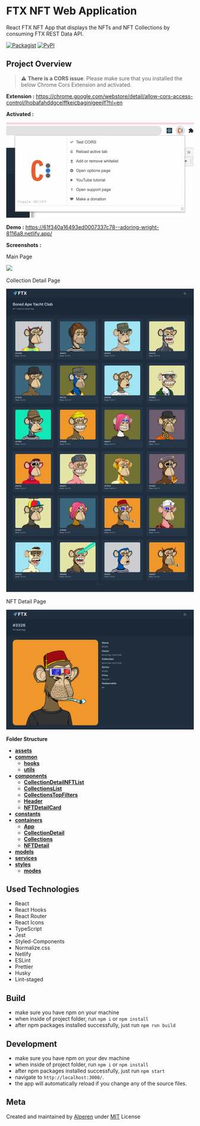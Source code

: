 # FTX NFT Web Application

React FTX NFT App that displays the NFTs and NFT Collections by consuming FTX REST Data API.

[![Packagist](https://img.shields.io/packagist/l/doctrine/orm.svg)]() 
[![PyPI](https://img.shields.io/pypi/status/Django.svg)]()


## Project Overview

> :warning: **There is a CORS issue**. Please make sure that you installed the below Chrome Cors Extension and activated.

**Extension :** https://chrome.google.com/webstore/detail/allow-cors-access-control/lhobafahddgcelffkeicbaginigeejlf?hl=en

**Activated :**

![](https://github.com/iamalperen/ftx/blob/main/ss/extension.png?raw=true)


**Demo :** https://61f340a16493ed0007337c78--adoring-wright-8116a8.netlify.app/

**Screenshots :**

Main Page

![](https://github.com/iamalperen/ftx/blob/main/ss/main.png?raw=true)

Collection Detail Page

![](https://github.com/iamalperen/ftx/blob/main/ss/collection.png?raw=true)

NFT Detail Page

![](https://github.com/iamalperen/ftx/blob/main/ss/detail.png?raw=true)

**Folder Structure**

- [**assets**](assets)
- [**common**](common)
    - [**hooks**](common/hooks)
    - [**utils**](common/utils)
- [**components**](components)
    - [**CollectionDetailNFTList**](components/CollectionDetailNFTList)
    - [**CollectionsList**](components/CollectionsList)
    - [**CollectionsTopFilters**](components/CollectionsTopFilters)
    - [**Header**](components/Header)
    - [**NFTDetailCard**](components/NFTDetailCard)
- [**constants**](constants)
- [**containers**](containers)
    - [**App**](containers/App)
    - [**CollectionDetail**](containers/CollectionDetail)
    - [**Collections**](containers/Collections)
    - [**NFTDetail**](containers/NFTDetail)
- [**models**](models)
- [**services**](services)
- [**styles**](styles)
    - [**modes**](styles/modes)



## Used Technologies
- React
- React Hooks
- React Router
- React Icons
- TypeScript
- Jest
- Styled-Components
- Normalize.css
- Netlify
- ESLint
- Prettier
- Husky
- Lint-staged


## Build

- make sure you have npm on your machine
- when inside of project folder, run `npm i` or `npm install`
- after npm packages installed successfully, just run `npm run build`


## Development

- make sure you have npm on your dev machine
- when inside of project folder, run `npm i` or `npm install`
- after npm packages installed successfully, just run `npm start`
- navigate to `http://localhost:3000/`.
- the app will automatically reload if you change any of the source files.


## Meta

Created and maintained by [Alperen](https://github.com/iamalperen) under [MIT](LICENSE.md) License
